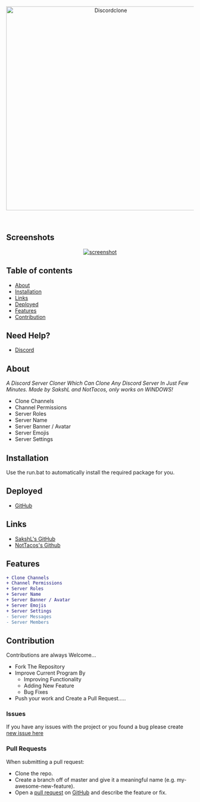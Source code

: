 <div align="center">
  <br />
  <p>
  <a href="https://discord.gg/notsaksh"><img src="https://i.ibb.co/54Dc8cb/Discordclone.jpg" width="546" alt="Discordclone" border="0"></a>
  </p>
  <br />
</div>

## Screenshots

<div align="center">
	<a href="https://github.com/NotTacosdev"><img src="https://cdn.discordapp.com/attachments/1070111211720544295/1111389583674982541/Screenshot_2023-05-25_132504.png" alt="screenshot" /></a>
</div>

## Table of contents

- [About](#about)
- [Installation](#installation)
- [Links](#links)
- [Deployed](#Deployed)
- [Features](#Features)
- [Contribution](#Contribution)

## Need Help?

- [Discord](https://discord.gg/notsaksh)

## About

*A Discord Server Cloner Which Can Clone Any Discord Server In Just Few Minutes. Made by SakshL and NotTacos, only works on WINDOWS!*
- Clone Channels
- Channel Permissions
- Server Roles
- Server Name
- Server Banner / Avatar
- Server Emojis
- Server Settings 

## Installation
Use the run.bat to automatically install the required package for you.
## Deployed

- [GitHub]([https://github.com/NotTacosdev/Discord-Server-Cloner-Fixed])

## Links

- [SakshL's GitHub](https://github.com/NotSaksh)
- [NotTacos's Github](https://github.com/NotTacosdev)


## Features
```diff
+ Clone Channels
+ Channel Permissions
+ Server Roles
+ Server Name
+ Server Banner / Avatar
+ Server Emojis
+ Server Settings 
- Server Messages
- Server Members
```

## Contribution
Contributions are always Welcome...

-   Fork The Repository
-   Improve Current Program By
    -   Improving Functionality
    -   Adding New Feature
    -   Bug Fixes
-   Push your work and Create a Pull Request.....

### Issues
If you have any issues with the project or you found a bug please create [new issue here](https://github.com/NotTacosdev/Discord-Server-Cloner/issues)


### Pull Requests
When submitting a pull request:

- Clone the repo.
- Create a branch off of master and give it a meaningful name (e.g. my-awesome-new-feature).
- Open a [pull request](https://github.com/NotTacosdev/Discord-Server-Cloner/pulls) on [GitHub](https://github.com) and describe the feature or fix.
